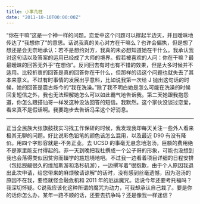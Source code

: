 ```yaml
---
title: 小事几桩
date: "2011-10-10T00:00:00Z"
---
```


“你在干嘛”这是一个神一样的问题。恋爱中这个问题可以撑起半边天，并且暧昧地传达了“我想你了”的意思。话说我真的关心对方在干嘛么？也许会偏执，但是想了想还是会无奈地承认：若不是想约对方，我真的未必想知道她在干什么。我承认我对这句话以及答案的运用已经成了大师的境界。假若被喜欢的人问：你在干嘛？最最暧昧的回答无外乎“在想你”。反问回去有时也有不错的效果，但是大多时候并不适用。比较折衷的回答是真的回答你在干什么，但那样的话这个问题也就失去了其本来意义。不过有时事情的发展出乎意料，比如说我第一次给 J 抛出这句话的时候，她的回答是震古烁今的“我在洗澡。”除了我不明白她是怎么可能在洗澡的时候回复短信之外，我也无法理解她怎么可以如此霸气地告诉我。第二天她跟我抱怨道，你怎么跟搭讪哥一样发这种没法回答的短信。我默然。这个家伙没谈过恋爱，看来真不是假话啊。我要跑步去告诉冯呆这个好消息。

---

正当全民族大张旗鼓找实习找工作保研的时候，我发现我却每天关注一些外人看来极其无聊的问题。好比说彩色铅笔的颜色该怎么混用，以及最近 D90 有没有降价。用四个字形容就是-不务正业。去 UCSD 的事毫无悬念地泡汤，巨额的费用绝不是家里能支付得起的。菲一天到晚把我杜撰成一个公子哥的形象，可能也没想到我也会落得类似因贫穷而辍学的尴尬境地吧。不过我一边看着项目详细的日程安排（包括觊觎很久的维加斯游和洛杉矶游），一边撰写着“很抱歉，由于个人原因我退出此次申请，给您带来的麻烦敬请谅解”的话时，没有感到丝毫遗憾，因为泡汤的原因不在我，要怪就怪金融危机和 2011 年的厄运魔咒。话说今年还要考托福吗？我深切怀疑。C说我应该化这种所谓的魔咒为动力，可我却承认自己栽了。要是你的话你怎么办，某年一路不顺的话，还要去抗争吗？还是像我一样迷信？
